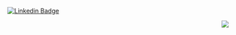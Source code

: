 [![Linkedin Badge](https://img.shields.io/badge/-Julio%20Saraiva-6633cc?style=flat-square&logo=Linkedin&logoColor=white&link=https://www.linkedin.com/in/ojuliosaraiva/)](https://www.linkedin.com/in/ojuliosaraiva/)


<img align="right" src="https://github-readme-stats.vercel.app/api?username=juliosaraiva&show_icons=true">

<!--
**juliosaraiva/juliosaraiva** is a ✨ _special_ ✨ repository because its `README.md` (this file) appears on your GitHub profile.

Here are some ideas to get you started:

- 🔭 I’m currently working on ...
- 🌱 I’m currently learning ...
- 👯 I’m looking to collaborate on ...
- 🤔 I’m looking for help with ...
- 💬 Ask me about ...
- 📫 How to reach me: ...
- 😄 Pronouns: ...
- ⚡ Fun fact: ...
-->
